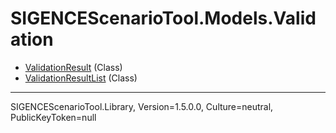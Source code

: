 # SIGENCEScenarioTool.Models.Validation
- [ValidationResult](./T_ValidationResult.md) (Class)
- [ValidationResultList](./T_ValidationResultList.md) (Class)

<hr />
SIGENCEScenarioTool.Library, Version=1.5.0.0, Culture=neutral, PublicKeyToken=null

